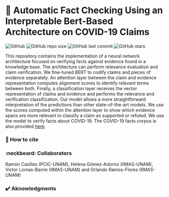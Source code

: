 # :newspaper: Automatic Fact Checking Using an Interpretable Bert-Based Architecture on COVID-19 Claims
![GitHub](https://img.shields.io/github/license/PLN-disca-iimas/InterpretableFactChecking)
![GitHub repo size](https://img.shields.io/github/repo-size/PLN-disca-iimas/InterpretableFactChecking)
![GitHub last commit](https://img.shields.io/github/last-commit/PLN-disca-iimas/InterpretableFactChecking)
![GitHub stars](https://img.shields.io/github/stars/PLN-disca-iimas/InterpretableFactChecking)

This repository contains the implementation of a neural network architecture focused on verifying facts against evidence found in a knowledge base. The architecture can perform relevance evaluation and claim verification. We fine-tuned BERT to codify claims and pieces of evidence separately. An attention layer between the claim and evidence representation computes alignment scores to identify relevant terms between both. Finally, a classification layer receives the vector representation of claims and evidence and performs the relevance and verification classification. Our model allows a more straightforward interpretation of the predictions than other state-of-the-art models. We use the scores computed within the attention layer to show which evidence spans are more relevant to classify a claim as supported or refuted. We use the model to verify facts about COVID-19. The COVID-19 facts corpus is also provided [here](https://github.com/PLN-disca-iimas/InterpretableFactChecking/tree/main/dataset).

### :pencil: How to cite


### :neckbeard: Collaborators
Ramón Casillas (PCIC-UNAM), Helena Gómez-Adorno (IIMAS-UNAM), Victor Lomas-Barrie (IIMAS-UNAM) and Orlando Ramos-Flores (IIMAS-UNAM)

### :heavy_check_mark: Aknowledgments
